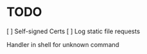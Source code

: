 TODO
====
[ ] Self-signed Certs
[ ] Log static file requests


Handler in shell for unknown command

